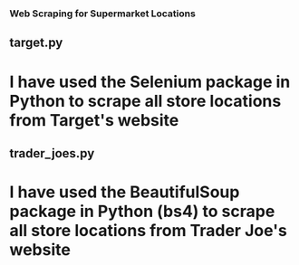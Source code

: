 ### Web Scraping for Supermarket Locations

## target.py

# I have used the Selenium package in Python to scrape all store locations from Target's website

## trader_joes.py

# I have used the BeautifulSoup package in Python (bs4) to scrape all store locations from Trader Joe's website